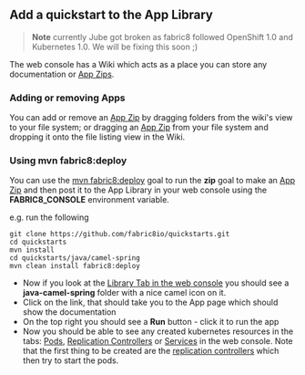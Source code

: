## Add a quickstart to the App Library

> **Note** currently Jube got broken as fabric8 followed OpenShift 1.0 and Kubernetes 1.0. We will be fixing this soon ;)

The web console has a Wiki which acts as a place you can store any documentation or [App Zips](appzip.html).

### Adding or removing Apps

You can add or remove an [App Zip](appzip.html) by dragging folders from the wiki's view to your 
file system; or dragging an [App Zip](appzip.html) from your file system and dropping it onto the file 
listing view in the Wiki.

### Using mvn fabric8:deploy

You can use the [mvn fabric8:deploy](mavenPlugin.html#deploying) goal to run the **zip** goal 
to make an [App Zip](appzip.html) and then post it to the App Library in your web console 
using the **FABRIC8_CONSOLE** environment variable.

e.g. run the following

    git clone https://github.com/fabric8io/quickstarts.git
    cd quickstarts
    mvn install
    cd quickstarts/java/camel-spring
    mvn clean install fabric8:deploy

* Now if you look at the [Library Tab in the web console](http://localhost:8585/hawtio/wiki/view) 
  you should see a **java-camel-spring** folder with a nice camel icon on it.
* Click on the link, that should take you to the App page which should show the documentation
* On the top right you should see a **Run** button - click it to run the app
* Now you should be able to see any created kubernetes resources in the tabs: 
  [Pods](http://localhost:8585/hawtio/kubernetes/pods), 
  [Replication Controllers](http://localhost:8585/hawtio/kubernetes/replicationControllers) or 
  [Services](http://localhost:8585/hawtio/kubernetes/services) in the web console. Note that the first thing to be created are the [replication controllers](replicationControllers.html) which then try to start the pods.
